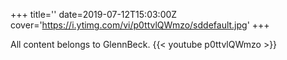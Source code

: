 +++
title=''
date=2019-07-12T15:03:00Z
cover='https://i.ytimg.com/vi/p0ttvlQWmzo/sddefault.jpg'
+++

All content belongs to GlennBeck.
{{< youtube p0ttvlQWmzo >}}
